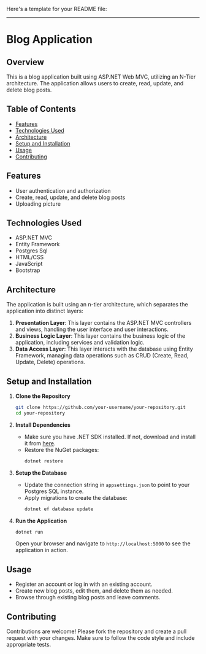 Here's a template for your README file:

---

# Blog Application

## Overview
This is a blog application built using ASP.NET Web MVC, utilizing an N-Tier architecture. The application allows users to create, read, update, and delete blog posts.

## Table of Contents
- [Features](#features)
- [Technologies Used](#technologies-used)
- [Architecture](#architecture)
- [Setup and Installation](#setup-and-installation)
- [Usage](#usage)
- [Contributing](#contributing)

## Features
- User authentication and authorization
- Create, read, update, and delete blog posts
- Uploading picture

## Technologies Used
- ASP.NET MVC
- Entity Framework
- Postgres Sql
- HTML/CSS
- JavaScript
- Bootstrap

## Architecture
The application is built using an n-tier architecture, which separates the application into distinct layers:
1. **Presentation Layer**: This layer contains the ASP.NET MVC controllers and views, handling the user interface and user interactions.
2. **Business Logic Layer**: This layer contains the business logic of the application, including services and validation logic.
3. **Data Access Layer**: This layer interacts with the database using Entity Framework, managing data operations such as CRUD (Create, Read, Update, Delete) operations.

## Setup and Installation
1. **Clone the Repository**
   ```bash
   git clone https://github.com/your-username/your-repository.git
   cd your-repository
   ```

2. **Install Dependencies**
    - Make sure you have .NET SDK installed. If not, download and install it from [here](https://dotnet.microsoft.com/download).
    - Restore the NuGet packages:
      ```bash
      dotnet restore
      ```

3. **Setup the Database**
    - Update the connection string in `appsettings.json` to point to your Postgres SQL  instance.
    - Apply migrations to create the database:
      ```bash
      dotnet ef database update
      ```

4. **Run the Application**
   ```bash
   dotnet run
   ```
   Open your browser and navigate to `http://localhost:5000` to see the application in action.

## Usage
- Register an account or log in with an existing account.
- Create new blog posts, edit them, and delete them as needed.
- Browse through existing blog posts and leave comments.

## Contributing
Contributions are welcome! Please fork the repository and create a pull request with your changes. Make sure to follow the code style and include appropriate tests.

